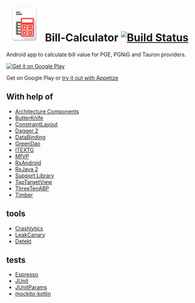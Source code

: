 ![Logo](img/icon_small.png) Bill-Calculator
[![Build Status](https://app.bitrise.io/app/c3d4a909665ac85c/status.svg?token=9Gn2QXyN8dILleGNDmeKOQ)](https://app.bitrise.io/app/c3d4a909665ac85c)
===============

Android app to calculate bill value for PGE, PGNiG and Tauron providers.

<a href="https://play.google.com/store/apps/details?id=pl.srw.billcalculator&utm_source=global_co&utm_medium=prtnr&utm_content=Mar2515&utm_campaign=PartBadge&pcampaignid=MKT-AC-global-none-all-co-pr-py-PartBadges-Oct1515-1">
<img width="25%" height="25%" alt="Get it on Google Play" src="https://play.google.com/intl/en_us/badges/images/apps/en-play-badge.png" />
</a>

Get on Google Play or <a href="https://appetize.io/app/turtj6n62ty2q9cuud3297jyyw">try it out with Appetize</a>

With help of
---------
- [Architecture Components](https://developer.android.com/topic/libraries/architecture)
- [ButterKnife](https://github.com/JakeWharton/butterknife)
- [ConstraintLayout](https://developer.android.com/training/constraint-layout/index.html)
- [Dagger 2](https://google.github.io/dagger/)
- [DataBinding](https://developer.android.com/topic/libraries/data-binding/)
- [GreenDao](http://greendao-orm.com/)
- [ITEXTG](http://itextpdf.com/product/itextg)
- [MfVP](https://github.com/sewerk/mfvp)
- [RxAndroid](https://github.com/ReactiveX/RxAndroid)
- [RxJava 2](https://github.com/ReactiveX/RxJava)
- [Support Library](https://developer.android.com/topic/libraries/support-library/index.html)
- [TapTargetView](https://github.com/KeepSafe/TapTargetView)
- [ThreeTenABP](https://github.com/JakeWharton/ThreeTenABP)
- [Timber](https://github.com/JakeWharton/timber)

tools
---------
- [Crashlytics](https://fabric.io)
- [LeakCanary](https://github.com/square/leakcanary)
- [Detekt](https://github.com/arturbosch/detekt)

tests
---------
- [Espresso](https://code.google.com/p/android-test-kit/wiki/Espresso)
- [JUnit](http://junit.org/junit4/)
- [JUnitParams](https://github.com/Pragmatists/junitparams)
- [mockito-kotlin](https://github.com/nhaarman/mockito-kotlin)

